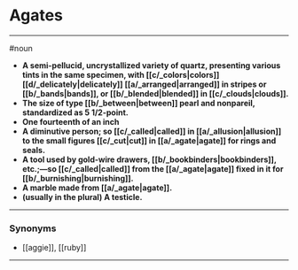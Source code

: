 # Agates
---
#noun
- **A semi-pellucid, uncrystallized variety of quartz, presenting various tints in the same specimen, with [[c/_colors|colors]] [[d/_delicately|delicately]] [[a/_arranged|arranged]] in stripes or [[b/_bands|bands]], or [[b/_blended|blended]] in [[c/_clouds|clouds]].**
- **The size of type [[b/_between|between]] pearl and nonpareil, standardized as 5 1/2-point.**
- **One fourteenth of an inch**
- **A diminutive person; so [[c/_called|called]] in [[a/_allusion|allusion]] to the small figures [[c/_cut|cut]] in [[a/_agate|agate]] for rings and seals.**
- **A tool used by gold-wire drawers, [[b/_bookbinders|bookbinders]], etc.;—so [[c/_called|called]] from the [[a/_agate|agate]] fixed in it for [[b/_burnishing|burnishing]].**
- **A marble made from [[a/_agate|agate]].**
- **(usually in the plural) A testicle.**
---
### Synonyms
- [[aggie]], [[ruby]]
---
